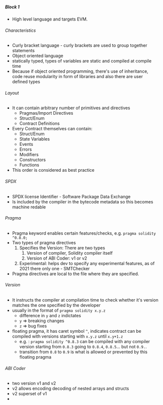 ##### Block 1

- High level language and targets EVM.

###### Characteristics
- Curly bracket language - curly brackets are used to group together statements
- Object oriented language
- statically typed, types of variables are static and compiled at compile time
- Because if object oriented programming, there's use of inheritance, code reuse modularity in form of libraries and also there are user defined types
###### Layout 
- It can contain arbitrary number of primitives and directives
	- Pragmas/Import Directives
	- Struct/Enum
	- Contract Definitions
- Every Contract themselves can contain:
	- Struct/Enum
	- State Variables
	- Events
	- Errors
	- Modifiers
	- Constructors
	- Functions
- This order is considered as best practice
###### SPDX
- SPDX license Identifier - Software Package Data Exchange
- Is included by the compiler in the bytecode metadata so this becomes machine redable
###### Pragma
- Pragma keyword enables certain features/checks, e.g. `pragma solidity ^0.8.0;`
- Two types of pragma directives
	1. Specifies the Version: There are two types
		1. Version of compiler, Solidity compiler itself
		2. Version of ABI Coder: v1 or v2 
	2. Experimental: helps dev to specify any experimental features, as of 2021 there only one - SMTChecker
- Pragma directives are local to the file where they are specified.
###### Version
- It instructs the compiler at compilation time to check whether it's version matches the one specified by the developer
- usually in the format of `pragma solidity x.y.z`
	- difference in `y` and `z` indictates
	- `y` => breaking changes
	- `z` => bug fixes
- floating pragma, it has caret symbol `^`, indicates contract can be compiled with versions starting with `x.y.z` until `x.y+1.z` 
	- e.g. : `pragma solidity ^0.8.3` can be compiled with any compiler version starting from `0.8.3` going to `0.8.4`, `0.8.5`... but not `0.9.`.
	- transition from `0.8` to `0.9` is what is allowed or prevented by this floating pragma
###### ABI Coder
- two version v1 and v2
- v2 allows encoding decoding of nested arrays and structs
- v2 superset of v1
- 